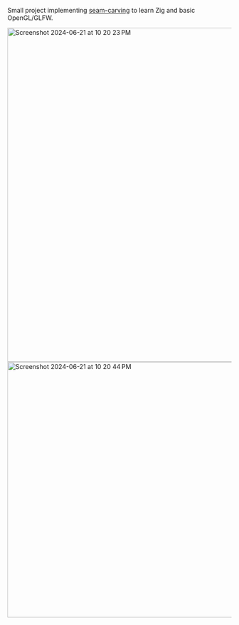 Small project implementing [seam-carving](https://en.wikipedia.org/wiki/Seam_carving) to learn Zig and basic OpenGL/GLFW.

<img width="752" alt="Screenshot 2024-06-21 at 10 20 23 PM" src="https://github.com/eminalparslan/seam-carving/assets/32852542/bd2fb6a8-43ca-49d4-be8e-ebfe5fdbd76b">
<img width="575" alt="Screenshot 2024-06-21 at 10 20 44 PM" src="https://github.com/eminalparslan/seam-carving/assets/32852542/8562d6d3-16f6-427e-842e-80c85020d2c3">
